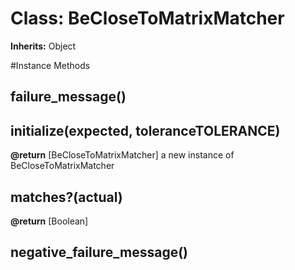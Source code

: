 # Class: BeCloseToMatrixMatcher
**Inherits:** Object
    




#Instance Methods
## failure_message() [](#method-i-failure_message)

## initialize(expected, toleranceTOLERANCE) [](#method-i-initialize)

**@return** [BeCloseToMatrixMatcher] a new instance of BeCloseToMatrixMatcher

## matches?(actual) [](#method-i-matches?)

**@return** [Boolean] 

## negative_failure_message() [](#method-i-negative_failure_message)

